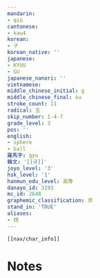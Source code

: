 ```yaml
---
mandarin:
- qiú
cantonese:
- kau4
korean:
- 구
korean_native: ''
japanese:
- KYUU
- GU
japanese_nanori: ''
vietnamese:
middle_chinese_initial: g
middle_chinese_final: ɨu
stroke_count: 11
radical: 玉
skip_number: 1-4-7
grade_level: 3
pos: ''
english:
- sphere
- ball
羅馬字: gyu
韓文: '[[규]]'
joyo_level: '3'
hsk_level: '1'
hanmun_edu_level: 高等
danayo_id: 3193
mc_id: 2648
graphemic_classification: 求
stand_in: 'TRUE'
aliases:
- 毬
---
```

```meta-bind-embed
[[nav/char_info]]
```

# Notes
